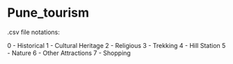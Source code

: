 # Pune_tourism
.csv file notations:

0 - Historical
1 - Cultural Heritage
2 - Religious
3 - Trekking
4 - Hill Station
5 - Nature
6 - Other Attractions
7 - Shopping
